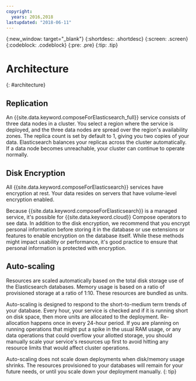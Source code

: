 ```yaml
---
copyright:
  years: 2016,2018
lastupdated: "2018-06-11"
---
```


{:new_window: target="_blank"}
{:shortdesc: .shortdesc}
{:screen: .screen}
{:codeblock: .codeblock}
{:pre: .pre}
{:tip: .tip}

# Architecture 
{: #architecture}


## Replication
An {{site.data.keyword.composeForElasticsearch_full}} service consists of three data nodes in a cluster. You select a region where the service is deployed, and the three data nodes are spread over the region's availability zones. The replica count is set by default to 1, giving you two copies of your data. Elasticsearch balances your replicas across the cluster automatically. If a data node becomes unreachable, your cluster can continue to operate normally.
   
## Disk Encryption

All {{site.data.keyword.composeForElasticsearch}} services have encryption at rest. Your data resides on servers that have volume-level encryption enabled. 

Because {{site.data.keyword.composeForElasticsearch}} is a managed service, it's possible for {{site.data.keyword.cloud}} Compose operators to see data. In addition to the disk encryption, we recommend that you encrypt personal information before storing it in the database or use extensions or features to enable encryption on the database itself. While these methods might impact usability or performance, it's good practice to ensure that personal information is protected with encryption.

## Auto-scaling

Resources are scaled automatically based on the total disk storage use of the Elasticsearch databases. Memory usage is based on a ratio of provisioned storage at a ratio of 1:10. These resources are bundled as units.

Auto-scaling is designed to respond to the short-to-medium term trends of your database. Every hour, your service is checked and if it is running short on disk space, then more units are allocated to the deployment. Re-allocation happens once in every 24-hour period. If you are planning on running operations that might put a spike in the usual RAM usage, or any data operations that could overflow your allotted storage, you should manually scale your service's resources up first to avoid hitting any resource limits that would affect cluster operations.

Auto-scaling does not scale down deployments when disk/memory usage shrinks. The resources provisioned to your databases will remain for your future needs, or until you scale down your deployment manually.
{: tip}